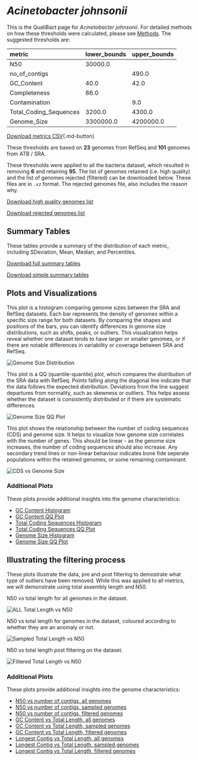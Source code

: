 # *Acinetobacter johnsonii*

This is the QualiBact page for *Acinetobacter johnsonii*. For detailed methods on how these thresholds were calculated, please see [Methods](../../methods.md).
The suggested thresholds are: 

| metric                 | lower_bounds   | upper_bounds   |
|:-----------------------|:---------------|:---------------|
| N50                    | 30000.0        |                |
| no_of_contigs          |                | 490.0          |
| GC_Content             | 40.0           | 42.0           |
| Completeness           | 86.0           |                |
| Contamination          |                | 9.0            |
| Total_Coding_Sequences | 3200.0         | 4300.0         |
| Genome_Size            | 3300000.0      | 4200000.0      |

[Download metrics CSV](Acinetobacter_johnsonii_metrics.csv){.md-button}


These thresholds are based on **23** genomes from RefSeq and **101** genomes from ATB / SRA.

These thresholds were applied to all the bacteria dataset, which resulted in removing **6** and retaining **95**.
The list of genomes retained (i.e. high quality) and the list of genomes rejected (filtered) can be downloaded below. These files are in `.xz` format. The rejected genomes file, also includes the reason why.

[Download high quality genomes list](Acinetobacter_johnsonii_high_quality_genomes.csv.xz)


[Download rejected genomes list](Acinetobacter_johnsonii_filtered_out_genomes.csv.xz)



## Summary Tables
These tables provide a summary of the distribution of each metric, including SDeviation, Mean, Median, and Percentiles.

[Download full summary tables](summary.csv)

[Download simple summary tables](selected_summary.csv)

## Plots and Visualizations

This plot is a histogram comparing genome sizes between the SRA and RefSeq datasets. Each bar represents the density of genomes within a specific size range for both datasets. By comparing the shapes and positions of the bars, you can identify differences in genome size distributions, such as shifts, peaks, or outliers. This visualization helps reveal whether one dataset tends to have larger or smaller genomes, or if there are notable differences in variability or coverage between SRA and RefSeq.

![Genome Size Distribution](Genome_Size_refseq_histogram_kde.png)

This plot is a QQ (quantile-quantile) plot, which compares the distribution of the SRA data with RefSeq. Points falling along the diagonal line indicate that the data follows the expected distribution. Deviations from the line suggest departures from normality, such as skewness or outliers. This helps assess whether the dataset is consistently distributed or if there are systematic differences.

![Genome Size QQ Plot](Genome_Size_refseq_qqplot.png)

This plot shows the relationship between the number of coding sequences (CDS) and genome size. It helps to visualize how genome size correlates with the number of genes. This should be linear - as the genome size increases, the number of coding sequences should also increase. Any secondary trend lines or non-linear behaviour indicates bone fide seperate populations within the retained genomes, or some remaining contaminant. 

![CDS vs Genome Size](Acinetobacter_johnsonii_CDS_vs_Genome_Size.png)

### Additional Plots

These plots provide additional insights into the genome characteristics:

- [GC Content Histogram](GC_Content_refseq_histogram_kde.png)
- [GC Content QQ Plot](GC_Content_refseq_qqplot.png)
- [Total Coding Sequences Histogram](Total_Coding_Sequences_refseq_histogram_kde.png)
- [Total Coding Sequences QQ Plot](Total_Coding_Sequences_refseq_qqplot.png)
- [Genome Size Histogram](Genome_Size_refseq_histogram_kde.png)
- [Genome Size QQ Plot](Genome_Size_refseq_qqplot.png)
## Illustrating the filtering process
These plots illustrate the data, pre and post filtering to demostrate what type of outliers have been removed. While this was applied to all metrics, we will demonstrate using total assembly length and N50.

N50 vs total length for all genomes in the dataset.

![ALL Total Length vs N50](Acinetobacter_johnsonii_all_total_length_N50.png)

N50 vs total length for genomes in the dataset, coloured according to whether they are an anomaly or not.

![Sampled Total Length vs N50](Acinetobacter_johnsonii_sample_total_length_N50.png)

N50 vs total length post filtering on the dataset.

![Filtered Total Length vs N50](Acinetobacter_johnsonii_filt_total_length_N50.png)

### Additional Plots

These plots provide additional insights into the genome characteristics:

- [N50 vs number of contigs, all genomes](Acinetobacter_johnsonii_all_N50_number.png)
- [N50 vs number of contigs, sampled genomes](Acinetobacter_johnsonii_sample_N50_number.png)
- [N50 vs number of contigs, filtered genomes](Acinetobacter_johnsonii_filt_N50_number.png)
- [GC Content vs Total Length, all genomes](Acinetobacter_johnsonii_all_total_length_GC_Content.png)
- [GC Content vs Total Length, sampled genomes](Acinetobacter_johnsonii_sample_total_length_GC_Content.png)
- [GC Content vs Total Length, filtered genomes](Acinetobacter_johnsonii_filt_total_length_GC_Content.png)
- [Longest Contig vs Total Length, all genomes](Acinetobacter_johnsonii_all_total_length_longest.png)
- [Longest Contig vs Total Length, sampled genomes](Acinetobacter_johnsonii_sample_total_length_longest.png)
- [Longest Contig vs Total Length, filtered genomes](Acinetobacter_johnsonii_filt_total_length_longest.png)
